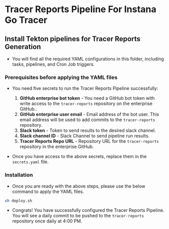 # Tracer Reports Pipeline For Instana Go Tracer

## Install Tekton pipelines for Tracer Reports Generation

- You will find all the required YAML configurations in this folder, including tasks, pipelines, and Cron Job triggers.

### Prerequisites before applying the YAML files

- You need five secrets to run the Tracer Reports Pipeline successfully:

  1. **GitHub enterprise bot token** - You need a GitHub bot token with write access to the `tracer-reports` repository on the enterprise GitHub..
  2. **GitHub enterprise user email** - Email address of the bot user. This email address will be used to add commits to the `tracer-reports` repository.
  3. **Slack token** - Token to send results to the desired slack channel.
  4. **Slack channel ID** - Slack Channel to send pipeline run results.
  5. **Tracer Reports Repo URL** - Repository URL for the `tracer-reports` repository in the enterprise GitHub.

- Once you have access to the above secrets, replace them in the `secrets.yaml` file.

### Installation

- Once you are ready with the above steps, please use the below command to apply the YAML files.

```sh
sh deploy.sh
```

- Congrats! You have successfully configured the Tracer Reports Pipeline. You will see a daily commit to be pushed to the `tracer-reports` repository once daily at 4:00 PM.
